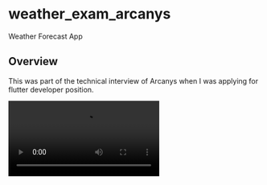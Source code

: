 # weather_exam_arcanys

Weather Forecast App

## Overview
This was part of the technical interview of Arcanys when I was applying for
flutter developer position.

![DEMO](https://github.com/jpascasio1993/exam_weather_arcanys/blob/main/weather_app.mp4)